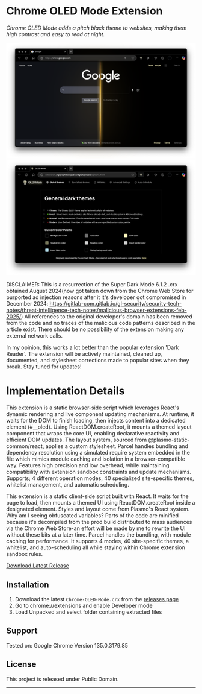 # Chrome OLED Mode Extension
*Chrome OLED Mode adds a pitch black theme to websites, making them high contrast and easy to read at night.*

![Chrome-OLED-Mode Logo](demo1.png)
![Chrome-OLED-Mode Logo](demo2.png)

DISCLAIMER: This is a resurrection of the Super Dark Mode 6.1.2 .crx obtained August 2024(now got taken down from the Chrome Web Store for purported ad injection reasons after it it's developer got compromised in December 2024: https://gitlab-com.gitlab.io/gl-security/security-tech-notes/threat-intelligence-tech-notes/malicious-browser-extensions-feb-2025/) All references to the original developer's domain has been removed from the code and no traces of the malicious code patterns described in the article exist. There should be no possibility of the extension making any external network calls.

 In my opinion, this works a lot better than the popular extension 'Dark Reader'. The extension will be actively maintained, cleaned up, documented, and stylesheet corrections made to popular sites when they break. Stay tuned for updates!


# Implementation Details
This extension is a static browser-side script which leverages React's dynamic rendering and live component updating mechanisms. At runtime, it waits for the DOM to finish loading, then injects content into a dedicated element (#__oled). Using ReactDOM.createRoot, it mounts a themed layout component that wraps the core UI, enabling declarative reactivity and efficient DOM updates. The layout system, sourced from @plasmo-static-common/react, applies a custom stylesheet. Parcel handles bundling and dependency resolution using a simulated require system embedded in the file which mimics module caching and isolation in a browser-compatible way. Features high precision and low overhead, while maintaining compatibility with extension sandbox constraints and update mechanisms. Supports; 4 different operation modes, 40 specialized site-specific themes, whitelist management, and automatic scheduling.

This extension is a static client-side script built with React. It waits for the page to load, then mounts a themed UI using ReactDOM.createRoot inside a designated element. Styles and layout come from Plasmo's React system. Why am I seeing obfuscated variables? Parts of the code are minified because it's decompiled from the prod build distributed to mass audiences via the Chrome Web Store-an effort will be made by me to rewrite the UI without these bits at a later time. Parcel handles the bundling, with module caching for performance. It supports 4 modes, 40 site-specific themes, a whitelist, and auto-scheduling all while staying within Chrome extension sandbox rules.


[Download Latest Release](https://github.com/FreelanceProgrammingServices/Chrome-OLED-Mode/releases/latest)

</div>

## Installation

1. Download the latest `Chrome-OLED-Mode.crx` from the [releases page](https://github.com/yourusername/Chrome-OLED-Mode/releases/latest) 
2. Go to chrome://extensions and enable Developer mode 
3. Load Unpacked and select folder containing extracted files

## Support
Tested on:
 Google Chrome Version 135.0.3179.85


## License

This project is released under Public Domain.

---

</div>
